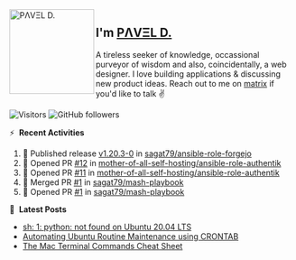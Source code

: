 <img align="left" width="150" height="150" alt="PΛVΞL D." src="https://res.cloudinary.com/dimov/image/upload/c_scale,w_150/v1674315300/logo_qxj2ir.png"/>

## I'm [PΛVΞL D.][homepage]

A tireless seeker of knowledge, occassional purveyor of wisdom and also, coincidentally, a web designer. I love building applications & discussing new product ideas. Reach out to me on [matrix][matrixto] if you'd like to talk ✌️



[homepage]: https://l.dimov.xyz/page?ref=github.com
[matrixto]: https://l.dimov.xyz/matrix?ref=github.com
[github]: https://l.dimov.xyz/github?ref=github.com
   
![Visitors](https://visitor-badge.laobi.icu/badge?page_id=sagat79.vistorsBadge)
![GitHub followers](https://img.shields.io/github/followers/sagat79?color=velvet&style=flat-square)

:zap: &nbsp;**Recent Activities**
  
<!--START_SECTION:activity-->
1. 🚀 Published release [v1.20.3-0](https://github.com/sagat79/ansible-role-forgejo/releases/tag/v1.20.3-0) in [sagat79/ansible-role-forgejo](https://github.com/sagat79/ansible-role-forgejo)
2. 💪 Opened PR [#12](https://github.com/mother-of-all-self-hosting/ansible-role-authentik/pull/12) in [mother-of-all-self-hosting/ansible-role-authentik](https://github.com/mother-of-all-self-hosting/ansible-role-authentik)
3. 💪 Opened PR [#11](https://github.com/mother-of-all-self-hosting/ansible-role-authentik/pull/11) in [mother-of-all-self-hosting/ansible-role-authentik](https://github.com/mother-of-all-self-hosting/ansible-role-authentik)
4. 🎉 Merged PR [#1](https://github.com/sagat79/mash-playbook/pull/1) in [sagat79/mash-playbook](https://github.com/sagat79/mash-playbook)
5. 💪 Opened PR [#1](https://github.com/sagat79/mash-playbook/pull/1) in [sagat79/mash-playbook](https://github.com/sagat79/mash-playbook)
<!--END_SECTION:activity-->

📑 &nbsp;**Latest Posts**

<!-- DIMOV-POST-LIST:START -->
- [sh: 1: python: not found on Ubuntu 20.04 LTS](https://www.dimov.xyz/sh-1-python-not-found/)
- [Automating Ubuntu Routine Maintenance using CRONTAB](https://www.dimov.xyz/automating-ubuntu-routine-maintenance-using-crontab/)
- [The Mac Terminal Commands Cheat Sheet](https://www.dimov.xyz/the-mac-terminal-commands-cheat-sheet/)
<!-- DIMOV-POST-LIST:END -->
